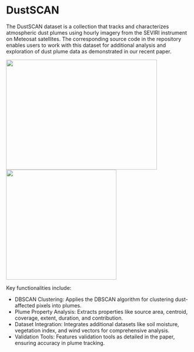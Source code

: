 # DustSCAN
The DustSCAN dataset is a collection that tracks and characterizes atmospheric dust plumes using hourly imagery from the SEVIRI instrument on Meteosat satellites. The corresponding source code in the repository enables users to work with this dataset for additional analysis and exploration of dust plume data as demonstrated in our recent paper.

<img src="https://github.com/faisalalnasser13/DustSCAN/assets/100229605/57ca6eb0-003f-4e50-906e-12cf90a4bde0" width="410" height="300"> <img src="https://github.com/faisalalnasser13/DustSCAN/assets/100229605/574e5b5d-d16a-4167-9db2-e13e9bd2f42e" width="300" height="300">

Key functionalities include:
- DBSCAN Clustering: Applies the DBSCAN algorithm for clustering dust-affected pixels into plumes.
- Plume Property Analysis: Extracts properties like source area, centroid, coverage, extent, duration, and contribution.
- Dataset Integration: Integrates additional datasets like soil moisture, vegetation index, and wind vectors for comprehensive analysis.
- Validation Tools: Features validation tools as detailed in the paper, ensuring accuracy in plume tracking.
